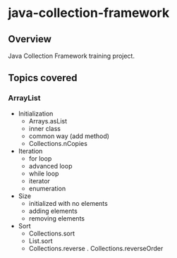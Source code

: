 # java-collection-framework

## Overview
Java Collection Framework training project.

## Topics covered
### ArrayList
- Initialization
    - Arrays.asList
    - inner class
    - common way (add method)
    - Collections.nCopies
- Iteration
    - for loop
    - advanced loop
    - while loop
    - iterator
    - enumeration
- Size
    - initialized with no elements
    - adding elements
    - removing elements
- Sort
    - Collections.sort
    - List.sort
    - Collections.reverse
    . Collections.reverseOrder